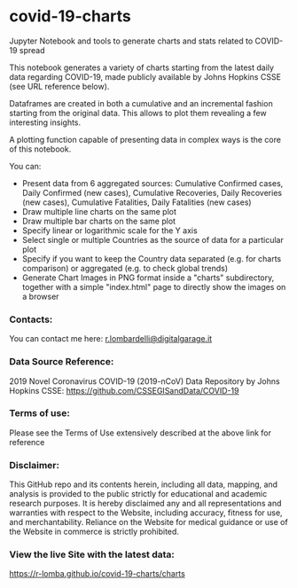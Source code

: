 # covid-19-charts
Jupyter Notebook and tools to generate charts and stats related to COVID-19 spread

This notebook generates a variety of charts starting from the latest daily data regarding COVID-19, made publicly available by Johns Hopkins CSSE (see URL reference below).

Dataframes are created in both a cumulative and an incremental fashion starting from the original data. This allows to plot them revealing a few interesting insights.

A plotting function capable of presenting data in complex ways is the core of this notebook.

You can:

- Present data from 6 aggregated sources: Cumulative Confirmed cases, Daily Confirmed (new cases), Cumulative Recoveries, Daily Recoveries (new cases), Cumulative Fatalities, Daily Fatalities (new cases)
- Draw multiple line charts on the same plot
- Draw multiple bar charts on the same plot
- Specify linear or logarithmic scale for the Y axis
- Select single or multiple Countries as the source of data for a particular plot
- Specify if you want to keep the Country data separated (e.g. for charts comparison) or aggregated (e.g. to check global trends)
- Generate Chart Images in PNG format inside a "charts" subdirectory, together with a simple "index.html" page to directly show the images on a browser

### Contacts:
You can contact me here:
r.lombardelli@digitalgarage.it

### Data Source Reference:
2019 Novel Coronavirus COVID-19 (2019-nCoV) Data Repository by Johns Hopkins CSSE: https://github.com/CSSEGISandData/COVID-19

### Terms of use:
Please see the Terms of Use extensively described at the above link for reference

### Disclaimer:
This GitHub repo and its contents herein, including all data, mapping, and analysis is provided to the public strictly for educational and academic research purposes. It is hereby disclaimed any and all representations and warranties with respect to the Website, including accuracy, fitness for use, and merchantability. Reliance on the Website for medical guidance or use of the Website in commerce is strictly prohibited.

### View the live Site with the latest data:
https://r-lomba.github.io/covid-19-charts/charts
